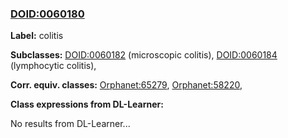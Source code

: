
### [DOID:0060180](http://purl.obolibrary.org/obo/DOID_0060180)
**Label:** colitis

**Subclasses:** [DOID:0060182](http://purl.obolibrary.org/obo/DOID_0060182) (microscopic colitis), [DOID:0060184](http://purl.obolibrary.org/obo/DOID_0060184) (lymphocytic colitis), 

**Corr. equiv. classes:** [Orphanet:65279](http://www.orpha.net/ORDO/Orphanet_65279), [Orphanet:58220](http://www.orpha.net/ORDO/Orphanet_58220), 

**Class expressions from DL-Learner:**

No results from DL-Learner...




